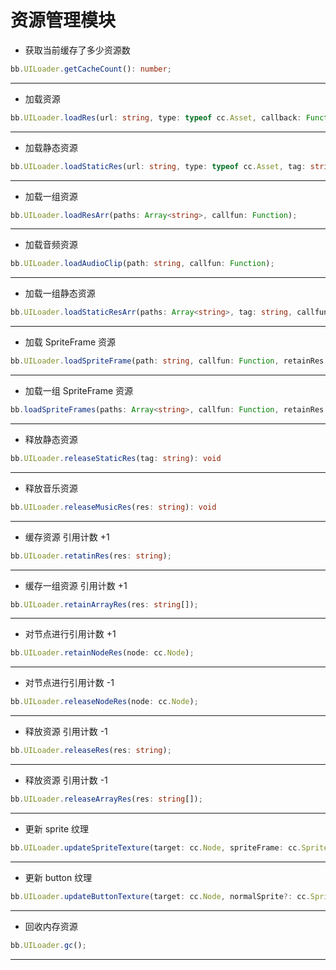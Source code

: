 #  资源管理模块

- 获取当前缓存了多少资源数

```typescript
bb.UILoader.getCacheCount(): number;
```
---

- 加载资源

```typescript
bb.UILoader.loadRes(url: string, type: typeof cc.Asset, callback: Function): void
```
---

- 加载静态资源

```typescript
bb.UILoader.loadStaticRes(url: string, type: typeof cc.Asset, tag: string, callback: Function): void;
```
---

- 加载一组资源

```typescript
bb.UILoader.loadResArr(paths: Array<string>, callfun: Function);
```
---

- 加载音频资源
```typescript
bb.UILoader.loadAudioClip(path: string, callfun: Function);
```
---

- 加载一组静态资源
```typescript
bb.UILoader.loadStaticResArr(paths: Array<string>, tag: string, callfun: Function)
```
---

- 加载 SpriteFrame 资源

```typescript
bb.UILoader.loadSpriteFrame(path: string, callfun: Function, retainRes: boolean = false)
```
---

- 加载一组 SpriteFrame 资源
```typescript
bb.loadSpriteFrames(paths: Array<string>, callfun: Function, retainRes: boolean = false)
```
---

- 释放静态资源

```typescript
bb.UILoader.releaseStaticRes(tag: string): void
```
---

- 释放音乐资源
```typescript
bb.UILoader.releaseMusicRes(res: string): void
```
---

- 缓存资源 引用计数 +1

```typescript
bb.UILoader.retatinRes(res: string);
```
---

- 缓存一组资源 引用计数 +1
```typescript
bb.UILoader.retainArrayRes(res: string[]);
```
---

- 对节点进行引用计数 +1

```typescript
bb.UILoader.retainNodeRes(node: cc.Node);
```
---

- 对节点进行引用计数 -1

```typescript
bb.UILoader.releaseNodeRes(node: cc.Node);
```
---

- 释放资源 引用计数 -1
```typescript
bb.UILoader.releaseRes(res: string);
```
---

- 释放资源 引用计数 -1
```typescript
bb.UILoader.releaseArrayRes(res: string[]);
```
---

- 更新 sprite 纹理
```typescript
bb.UILoader.updateSpriteTexture(target: cc.Node, spriteFrame: cc.SpriteFrame): void;
```
---

- 更新 button 纹理
```typescript
bb.UILoader.updateButtonTexture(target: cc.Node, normalSprite?: cc.SpriteFrame, pressedSprite?: cc.SpriteFrame, hoverSprite?: cc.SpriteFrame, disabledSprite?: cc.SpriteFrame);
```
---

- 回收内存资源
```typescript
bb.UILoader.gc();
```
---


